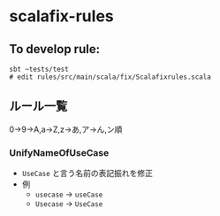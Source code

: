 # scalafix-rules

## To develop rule:

```
sbt ~tests/test
# edit rules/src/main/scala/fix/Scalafixrules.scala
```

## ルール一覧

0->9->A,a->Z,z->あ,ア->ん,ン順

### UnifyNameOfUseCase

- `UseCase` と言う名前の表記振れを修正
- 例
    - `usecase` -> `useCase`
    - `Usecase` -> `UseCase`
